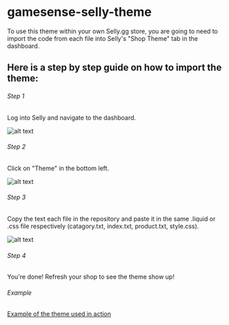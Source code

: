 # gamesense-selly-theme
To use this theme within your own Selly.gg store, you are going to need to import the code from each file into Selly's "Shop Theme" tab
in the dashboard.

## Here is a step by step guide on how to import the theme:

###### Step 1
Log into Selly and navigate to the dashboard.

![alt text](https://b.catgirlsare.sexy/tuAp.png)

###### Step 2
Click on "Theme" in the bottom left.

![alt text](https://b.catgirlsare.sexy/4c73.png)

###### Step 3
Copy the text each file in the repository and paste it in the same .liquid or .css file respectively (catagory.txt, index.txt, product.txt,
style.css).

![alt text](https://b.catgirlsare.sexy/tf9I.png)

###### Step 4
You're done! Refresh your shop to see the theme show up!

###### Example
[Example of the theme used in action](https://test1234567.selly.store/)
